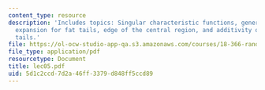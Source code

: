 ```yaml
---
content_type: resource
description: 'Includes topics: Singular characteristic functions, generalized Gram-Charlier
  expansion for fat tails, edge of the central region, and additivity of power-law
  tails.'
file: https://ol-ocw-studio-app-qa.s3.amazonaws.com/courses/18-366-random-walks-and-diffusion-fall-2006/5d1c2ccd7d2a46ff3379d848ff5ccd89_lec05.pdf
file_type: application/pdf
resourcetype: Document
title: lec05.pdf
uid: 5d1c2ccd-7d2a-46ff-3379-d848ff5ccd89
---
```

